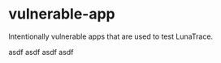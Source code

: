 # vulnerable-app
Intentionally vulnerable apps that are used to test LunaTrace.




asdf
asdf
asdf
asdf
